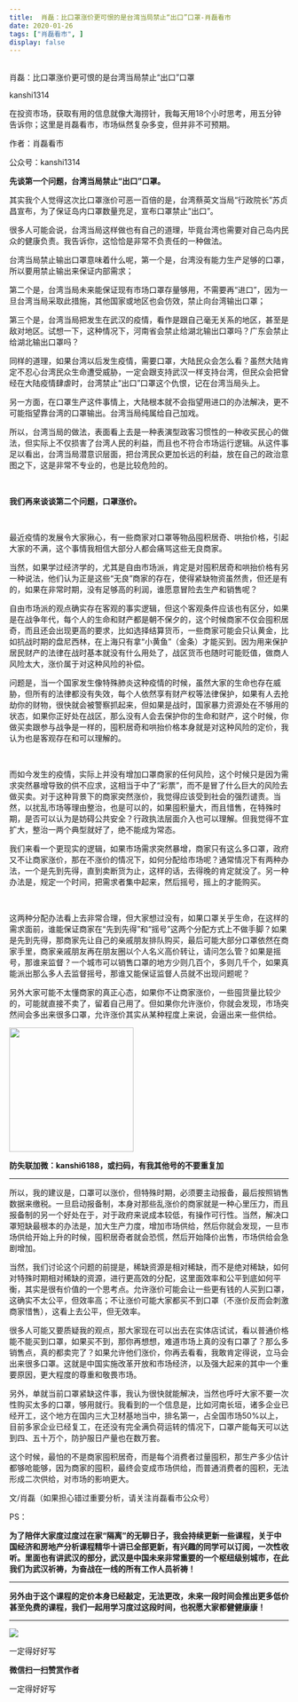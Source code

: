 ```yaml
---
title:  肖磊：比口罩涨价更可恨的是台湾当局禁止“出口”口罩-肖磊看市
date: 2020-01-26
tags: ["肖磊看市", ]
display: false
---
```



## 



肖磊：比口罩涨价更可恨的是台湾当局禁止“出口”口罩




kanshi1314




在投资市场，获取有用的信息就像大海捞针，我每天用18个小时思考，用五分钟告诉你；这里是肖磊看市，市场纵然复杂多变，但并非不可预期。


作者：肖磊看市

公众号：kanshi1314



**先谈第一个问题，台湾当局禁止“出口”口罩。**



其实我个人觉得这次比口罩涨价可恶一百倍的是，台湾蔡英文当局“行政院长”苏贞昌宣布，为了保证岛内口罩数量充足，宣布口罩禁止“出口”。



很多人可能会说，台湾当局这样做也有自己的道理，毕竟台湾也需要对自己岛内民众的健康负责。我告诉你，这恰恰是非常不负责任的一种做法。



台湾当局禁止输出口罩意味着什么呢，第一个是，台湾没有能力生产足够的口罩，所以要用禁止输出来保证内部需求；



第二个是，台湾当局未来能保证现有市场口罩存量够用，不需要再“进口”，因为一旦台湾当局采取此措施，其他国家或地区也会仿效，禁止向台湾输出口罩；



第三个是，台湾当局把发生在武汉的疫情，看作是跟自己毫无关系的地区，甚至是敌对地区。试想一下，这种情况下，河南省会禁止给湖北输出口罩吗？广东会禁止给湖北输出口罩吗？



同样的道理，如果台湾以后发生疫情，需要口罩，大陆民众会怎么看？虽然大陆肯定不忍心台湾民众生命遭受威胁，一定会跟支持武汉一样支持台湾，但民众会把曾经在大陆疫情肆虐时，台湾禁止“出口”口罩这个仇恨，记在台湾当局头上。



另一方面，在口罩生产这件事情上，大陆根本就不会指望用进口的办法解决，更不可能指望靠台湾的口罩输出。台湾当局纯属给自己加戏。



所以，台湾当局的做法，表面看上去是一种表演型政客习惯性的一种收买民心的做法，但实际上不仅损害了台湾人民的利益，而且也不符合市场运行逻辑。从这件事足以看出，台湾当局潜意识层面，把台湾民众更加长远的利益，放在自己的政治意图之下，这是非常不专业的，也是比较危险的。

&nbsp;

**我们再来谈谈第二个问题，口罩涨价。**

&nbsp;

最近疫情的发展令大家揪心，有一些商家对口罩等物品囤积居奇、哄抬价格，引起大家的不满，这个事情我相信大部分人都会痛骂这些无良商家。



当然，如果学过经济学的，尤其是自由市场派，肯定是对囤积居奇和哄抬价格有另一种说法，他们认为正是这些“无良”商家的存在，使得紧缺物资虽然贵，但还是有的，如果在非常时期，没有足够高的利润，谁愿意冒险去生产和销售呢？



自由市场派的观点确实存在客观的事实逻辑，但这个客观条件应该也有区分，如果是在战争年代，每个人的生命和财产都是朝不保夕的，这个时候商家不仅会囤积居奇，而且还会出现更高的要求，比如选择结算货币，一些商家可能会只认黄金，比如抗战时期的盘尼西林，在上海只有拿“小黄鱼”（金条）才能买到。因为用来保护居民财产的法律在战时基本就没有什么用处了，战区货币也随时可能贬值，做商人风险太大，涨价属于对这种风险的补偿。



问题是，当一个国家发生像特殊肺炎这种疫情的时候，虽然大家的生命也存在威胁，但所有的法律都没有失效，每个人依然享有财产权等法律保护，如果有人去抢劫你的财物，很快就会被警察抓起来，但如果是战时，国家暴力资源处在不够用的状态，如果你正好处在战区，那么没有人会去保护你的生命和财产，这个时候，你做买卖跟参与战争是一样的，囤积居奇和哄抬价格本身就是对这种风险的定价，我认为也是客观存在和可以理解的。

&nbsp;

而如今发生的疫情，实际上并没有增加口罩商家的任何风险，这个时候只是因为需求突然暴增导致的供不应求，这相当于中了“彩票”，而不是冒了什么巨大的风险去做买卖。对于这种背景下的商家突然涨价，我觉得应该受到社会的强烈谴责。当然，以扰乱市场等理由整治，也是可以的，如果囤积量大，而且惜售，在特殊时期，是否可以认为是妨碍公共安全？行政执法层面介入也可以理解。但我觉得不宜扩大，整治一两个典型就好了，绝不能成为常态。



我们来看一个更现实的逻辑，如果市场需求突然暴增，商家只有这么多口罩，政府又不让商家涨价，那在不涨价的情况下，如何分配给市场呢？通常情况下有两种办法，一个是先到先得，直到卖断货为止，这样的话，去得晚的肯定就没了。另一种办法是，规定一个时间，把需求者集中起来，然后摇号，摇上的才能购买。

&nbsp;

这两种分配办法看上去非常合理，但大家想过没有，如果口罩关乎生命，在这样的需求面前，谁能保证商家在“先到先得”和“摇号”这两个分配方式上不做手脚？如果是先到先得，那商家先让自己的亲戚朋友排队购买，最后可能大部分口罩依然在商家手里，商家亲戚朋友再在朋友圈以个人名义高价转让，请问怎么管？如果是摇号，那谁来监督？一个城市可以销售口罩的地方少则几百个，多则几千个，如果真能派出那么多人去监督摇号，那谁又能保证监督人员就不出现问题呢？



另外大家可能不太懂商家的真正心态，如果你不让商家涨价，一些囤货量比较少的，可能就直接不卖了，留着自己用了。但如果你允许涨价，你就会发现，市场突然间会多出来很多口罩，允许涨价其实从某种程度上来说，会逼出来一些供给。



<img class="rich_pages" data-copyright="0" data-ratio="1" data-s="300,640" src="https://mmbiz.qpic.cn/mmbiz_jpg/rIYcHn0KrPQxE6zMiarib0VYKnt94Md6MMtJIw6YEwy8maoZPYfqopnlsqVs55Vz3JiaQIS7PZ1rg8lrYVngiaw9CQ/640?wx_fmt=jpeg" data-type="jpeg" data-w="430" style="height: 224px;width: 224px;"/>

**防失联加微：kanshi6188，或扫码，有我其他号的不要重复加**

****

所以，我的建议是，口罩可以涨价，但特殊时期，必须要主动报备，最后按照销售数据来缴税。一旦启动报备制，本身对那些乱涨价的商家就是一种心里压力，而且报备制的另一个好处在于，对于政府来说成本较低，有操作可行性。当然，解决口罩短缺最根本的办法是，加大生产力度，增加市场供给，然后你就会发现，一旦市场供给开始上升的时候，囤积居奇者就会恐慌，然后开始降价出售，市场供给会急剧增加。



当然，我们讨论这个问题的前提是，稀缺资源是相对稀缺，而不是绝对稀缺，如何对特殊时期相对稀缺的资源，进行更高效的分配，这里面效率和公平到底如何平衡，其实是很有价值的一个思考点。允许涨价可能会让一些更有钱的人买到口罩，这确实不太公平，但效率高；不让涨价可能大家都买不到口罩（不涨价反而会刺激商家惜售），这看上去公平，但无效率。



很多人可能又要质疑我的观点，那大家现在可以出去在实体店试试，看以普通价格能不能买到口罩，如果买不到，那你再想想，难道市场上真的没有口罩了？那么多销售点，真的都卖完了？如果允许他们涨价，你再去看看，我敢肯定得说，立马会出来很多口罩。这就是中国实施改革开放和市场经济，以及强大起来的其中一个重要原因，更大程度的尊重和敬畏市场。



另外，单就当前口罩紧缺这件事，我认为很快就能解决，当然也呼吁大家不要一次性购买太多的口罩，够用就行。我看到的一个信息是，比如河南长垣，诸多企业已经开工，这个地方在国内三大卫材基地当中，排名第一，占全国市场50%以上，目前多家企业已经复工，在还没有完全满负荷运转的情况下，口罩产能每天可以达到四、五十万个，防护服日产量也在数万套。



这个时候，最怕的不是商家囤积居奇，而是每个消费者过量囤积，那生产多少估计都够呛能够，因为商家的囤积，最终会变成市场供给，而普通消费者的囤积，无法形成二次供给，对市场的影响更大。



文/肖磊（如果担心错过重要分析，请关注肖磊看市公众号）



PS：



**为了陪伴大家度过度过在家“隔离”的无聊日子，我会持续更新一些课程，关于中国经济和房地产分析课程精华十讲已全部更新，有兴趣的同学可以订阅，一次性收听。里面也有讲武汉的部分，武汉是中国未来非常重要的一个枢纽级别城市，在此我们为武汉祈祷，为奋战在一线的所有工作人员祈祷！**

****

**另外由于这个课程的定价本身已经敲定，无法更改，未来一段时间会推出更多低价甚至免费的课程，我们一起用学习度过这段时间，也祝愿大家都健健康康！**

****

<img class="rich_pages" data-ratio="2.321762349799733" data-s="300,640" src="https://mmbiz.qpic.cn/mmbiz_jpg/rIYcHn0KrPSkzxFaj0W7SZetQndUnRkI0zzHyTRCDc0dvfpdO9dwib7ibfgy5icoAsiaTxwan1jPNjMbaOd0TiaHBtA/640?wx_fmt=jpeg" data-type="jpeg" data-w="749" style="">







一定得好好写


**微信扫一扫赞赏作者**






一定得好好写